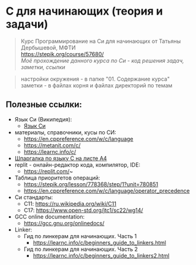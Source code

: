 # C для начинающих (теория и задачи)
> Курс Программирование на Си для начинающих
> от Татьяны Дербышевой, МФТИ  
> https://stepik.org/course/57680/  
*Моё прохождение данного курса по Си - код решения задач, заметки, ссылки*  
  
> настройки окружения - в папке "01. Содержание курса"  
> заметки - в файлах корня и файлах директорий по темам

## Полезные ссылки: 
* Язык Си (Википедия):
    - [Язык Си](https://ru.wikipedia.org/wiki/Си_(язык_программирования)#.D0.A0.D0.B5.D0.B0.D0.BB.D0.B8.D0.B7.D0.B0.D1.86.D0.B8.D1.8F_.D0.A1.D0.B8 "Язык Си Википедия")
* материалы, справочники, кусы по СИ:
    - https://en.cppreference.com/w/c/language
    - https://metanit.com/c/
    - https://learnc.info/c/
* [Шпаргалка по языку С на листе А4](https://stepik.org/media/attachments/lesson/308220/c_help1.pdf "Шпаргалка по языку С на листе А4")
* replit - онлайн-редактор кода, компилятор, IDE:
    - https://replit.com/~
* Таблица приоритетов операций:
    - https://stepik.org/lesson/778368/step/1?unit=780851
    - https://en.cppreference.com/w/c/language/operator_precedence
* Си стандарты:
    - C11: https://ru.wikipedia.org/wiki/C11
    - C17: https://www.open-std.org/jtc1/sc22/wg14/
* GCC online documentation:
    - https://gcc.gnu.org/onlinedocs/
* Linker:
    - Гид по линкерам для начинающих. Часть 1
        - https://learnc.info/c/beginners_guide_to_linkers.html
    - Гид по линкерам для начинающих. Часть 2
        - https://learnc.info/c/beginners_guide_to_linkers2.html